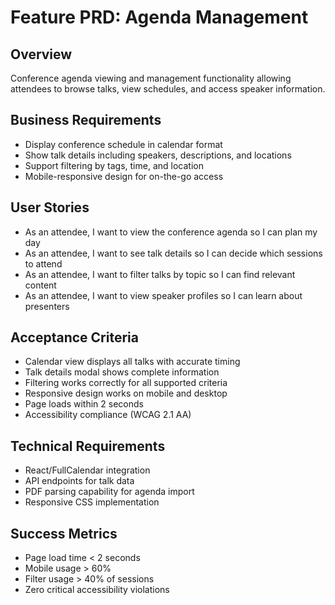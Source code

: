 # Feature PRD: Agenda Management

## Overview
Conference agenda viewing and management functionality allowing attendees to browse talks, view schedules, and access speaker information.

## Business Requirements
- Display conference schedule in calendar format
- Show talk details including speakers, descriptions, and locations
- Support filtering by tags, time, and location
- Mobile-responsive design for on-the-go access

## User Stories
- As an attendee, I want to view the conference agenda so I can plan my day
- As an attendee, I want to see talk details so I can decide which sessions to attend
- As an attendee, I want to filter talks by topic so I can find relevant content
- As an attendee, I want to view speaker profiles so I can learn about presenters

## Acceptance Criteria
- Calendar view displays all talks with accurate timing
- Talk details modal shows complete information
- Filtering works correctly for all supported criteria
- Responsive design works on mobile and desktop
- Page loads within 2 seconds
- Accessibility compliance (WCAG 2.1 AA)

## Technical Requirements
- React/FullCalendar integration
- API endpoints for talk data
- PDF parsing capability for agenda import
- Responsive CSS implementation

## Success Metrics
- Page load time < 2 seconds
- Mobile usage > 60%
- Filter usage > 40% of sessions
- Zero critical accessibility violations